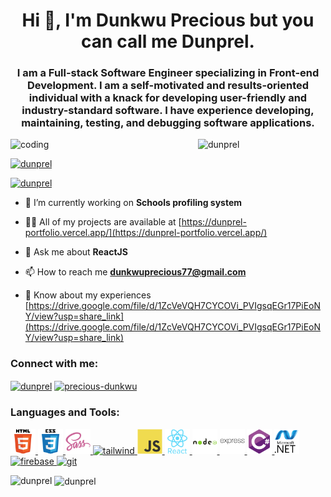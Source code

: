 
<h1 align="center">Hi 👋, I'm Dunkwu Precious but you can call me Dunprel.</h1>
<h3 align="center">I am a Full-stack Software Engineer specializing in Front-end Development. I am a self-motivated and results-oriented individual with a knack for developing user-friendly and industry-standard software. I have experience developing, maintaining, testing, and debugging software applications.</h3>


<img align="left" alt="coding" width="300" src="https://www.lambdatest.com/resources/images/news24.gif">


<p align="left"> <img src="https://komarev.com/ghpvc/?username=dunprel&label=Profile%20views&color=0e75b6&style=flat" alt="dunprel" /> </p>

<p align="left"> <a href="https://github.com/ryo-ma/github-profile-trophy"><img src="https://github-profile-trophy.vercel.app/?username=dunprel" alt="dunprel" /></a> </p>

<p align="left"> <a href="https://twitter.com/dunprel" target="blank"><img src="https://img.shields.io/twitter/follow/dunprel?logo=twitter&style=for-the-badge" alt="dunprel" /></a> </p>

- 🔭 I’m currently working on **Schools profiling system**

- 👨‍💻 All of my projects are available at [https://dunprel-portfolio.vercel.app/](https://dunprel-portfolio.vercel.app/)

- 💬 Ask me about **ReactJS**

- 📫 How to reach me **dunkwuprecious77@gmail.com**

- 📄 Know about my experiences [https://drive.google.com/file/d/1ZcVeVQH7CYCOVi_PVIgsqEGr17PiEoNY/view?usp=share_link](https://drive.google.com/file/d/1ZcVeVQH7CYCOVi_PVIgsqEGr17PiEoNY/view?usp=share_link)

<h3 align="left">Connect with me:</h3>
<p align="left">
<a href="https://twitter.com/dunprel" target="blank"><img align="center" src="https://raw.githubusercontent.com/rahuldkjain/github-profile-readme-generator/master/src/images/icons/Social/twitter.svg" alt="dunprel" height="30" width="40" /></a>
<a href="https://linkedin.com/in/precious-dunkwu" target="blank"><img align="center" src="https://raw.githubusercontent.com/rahuldkjain/github-profile-readme-generator/master/src/images/icons/Social/linked-in-alt.svg" alt="precious-dunkwu" height="30" width="40" /></a>
</p>

<h3 align="left">Languages and Tools:</h3>
<p align="left"> <a href="https://www.w3.org/html/" target="_blank" rel="noreferrer"> <img src="https://raw.githubusercontent.com/devicons/devicon/master/icons/html5/html5-original-wordmark.svg" alt="html5" width="40" height="40"/> </a> <a href="https://www.w3schools.com/css/" target="_blank" rel="noreferrer"> <img src="https://raw.githubusercontent.com/devicons/devicon/master/icons/css3/css3-original-wordmark.svg" alt="css3" width="40" height="40"/> </a> <a href="https://sass-lang.com" target="_blank" rel="noreferrer"> <img src="https://raw.githubusercontent.com/devicons/devicon/master/icons/sass/sass-original.svg" alt="sass" width="40" height="40"/> </a> <a href="https://tailwindcss.com/" target="_blank" rel="noreferrer"> <img src="https://www.vectorlogo.zone/logos/tailwindcss/tailwindcss-icon.svg" alt="tailwind" width="40" height="40"/> </a> <a href="https://developer.mozilla.org/en-US/docs/Web/JavaScript" target="_blank" rel="noreferrer"> <img src="https://raw.githubusercontent.com/devicons/devicon/master/icons/javascript/javascript-original.svg" alt="javascript" width="40" height="40"/> </a> <a href="https://reactjs.org/" target="_blank" rel="noreferrer"> <img src="https://raw.githubusercontent.com/devicons/devicon/master/icons/react/react-original-wordmark.svg" alt="react" width="40" height="40"/> </a> <a href="https://nodejs.org" target="_blank" rel="noreferrer"> <img src="https://raw.githubusercontent.com/devicons/devicon/master/icons/nodejs/nodejs-original-wordmark.svg" alt="nodejs" width="40" height="40"/> </a> <a href="https://expressjs.com" target="_blank" rel="noreferrer"> <img src="https://raw.githubusercontent.com/devicons/devicon/master/icons/express/express-original-wordmark.svg" alt="express" width="40" height="40"/> <a href="https://www.w3schools.com/cs/" target="_blank" rel="noreferrer"> <img src="https://raw.githubusercontent.com/devicons/devicon/master/icons/csharp/csharp-original.svg" alt="csharp" width="40" height="40"/> </a> <a href="https://dotnet.microsoft.com/" target="_blank" rel="noreferrer"> <img src="https://raw.githubusercontent.com/devicons/devicon/master/icons/dot-net/dot-net-original-wordmark.svg" alt="dotnet" width="40" height="40"/> </a> <a href="https://firebase.google.com/" target="_blank" rel="noreferrer"> <img src="https://www.vectorlogo.zone/logos/firebase/firebase-icon.svg" alt="firebase" width="40" height="40"/> </a> <a href="https://git-scm.com/" target="_blank" rel="noreferrer"> <img src="https://www.vectorlogo.zone/logos/git-scm/git-scm-icon.svg" alt="git" width="40" height="40"/> </a> 
 </p>

<p><img align="left" src="https://github-readme-stats.vercel.app/api/top-langs?username=dunprel&show_icons=true&locale=en&layout=compact" alt="dunprel" /></p>

<p>&nbsp;<img align="center" src="https://github-readme-stats.vercel.app/api?username=dunprel&show_icons=true&locale=en" alt="dunprel" /></p>
